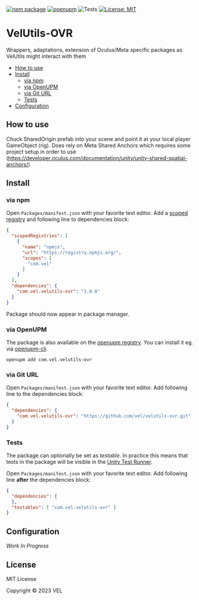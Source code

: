 [![npm package](https://img.shields.io/npm/v/com.vel.velutils-ovr)](https://www.npmjs.com/package/com.vel.velutils-ovr)
[![openupm](https://img.shields.io/npm/v/com.vel.velutils-ovr?label=openupm&registry_uri=https://package.openupm.com)](https://openupm.com/packages/com.vel.velutils-ovr/)
![Tests](https://github.com/vel/velutils-ovr/workflows/Tests/badge.svg)
[![License: MIT](https://img.shields.io/badge/License-MIT-green.svg)](https://opensource.org/licenses/MIT)

# VelUtils-OVR

Wrappers, adaptations, extension of Oculus/Meta specific packages as VelUtils might interact with them

- [How to use](#how-to-use)
- [Install](#install)
  - [via npm](#via-npm)
  - [via OpenUPM](#via-openupm)
  - [via Git URL](#via-git-url)
  - [Tests](#tests)
- [Configuration](#configuration)

<!-- toc -->

## How to use

Chuck SharedOrigin prefab into your scene and point it at your local player GameObject (rig). Does rely on Meta Shared Anchors which requires some project setup in order to use (https://developer.oculus.com/documentation/unity/unity-shared-spatial-anchors/)

## Install

### via npm

Open `Packages/manifest.json` with your favorite text editor. Add a [scoped registry](https://docs.unity3d.com/Manual/upm-scoped.html) and following line to dependencies block:
```json
{
  "scopedRegistries": [
    {
      "name": "npmjs",
      "url": "https://registry.npmjs.org/",
      "scopes": [
        "com.vel"
      ]
    }
  ],
  "dependencies": {
    "com.vel.velutils-ovr": "1.0.0"
  }
}
```
Package should now appear in package manager.

### via OpenUPM

The package is also available on the [openupm registry](https://openupm.com/packages/com.vel.velutils-ovr). You can install it eg. via [openupm-cli](https://github.com/openupm/openupm-cli).

```
openupm add com.vel.velutils-ovr
```

### via Git URL

Open `Packages/manifest.json` with your favorite text editor. Add following line to the dependencies block:
```json
{
  "dependencies": {
    "com.vel.velutils-ovr": "https://github.com/vel/velutils-ovr.git"
  }
}
```

### Tests

The package can optionally be set as *testable*.
In practice this means that tests in the package will be visible in the [Unity Test Runner](https://docs.unity3d.com/2017.4/Documentation/Manual/testing-editortestsrunner.html).

Open `Packages/manifest.json` with your favorite text editor. Add following line **after** the dependencies block:
```json
{
  "dependencies": {
  },
  "testables": [ "com.vel.velutils-ovr" ]
}
```

## Configuration

*Work In Progress*

## License

MIT License

Copyright © 2023 VEL
